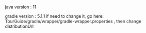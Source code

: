 java version : 11

gradle version : 5.1.1
	if need to change it, go here: TourGuide/gradle/wrapper/gradle-wrapper.properties , then change distributionUrl
